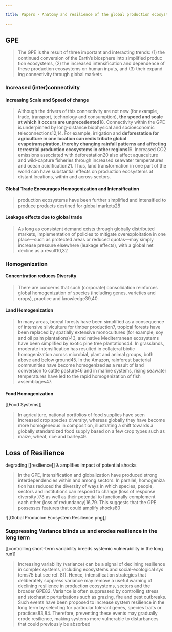 ```yaml
---
title: Papers - Anatomy and resilience of the global production ecosystem  by Nyström et al 
---
```

## GPE
> The GPE is the result of three important and interacting trends: (1) the
continued conversion of the Earth’s biosphere into simplified produc
tion ecosystems, (2) the increased intensification and dependence of
these production ecosystems on human inputs, and (3) their expand
ing connectivity through global markets

### Increased (inter)connectivity
#### Increasing Scale and Speed of change  
> Although the drivers of this connectivity are
not new (for example, trade, transport, technology and consumption),
**the speed and scale at which it occurs are unprecedented**18.
Connectivity within the GPE is underpinned by long-distance
biophysical and socioeconomic teleconnections12,14. For example,
irrigation and **deforestation for agriculture in one location can redis
tribute global evapotranspiration, thereby changing rainfall patterns
and affecting terrestrial production ecosystems in other regions**19.
Increased CO2 emissions associated with deforestation20 also affect
aquaculture and wild-capture fisheries through increased seawater
temperatures and ocean acidification21. Thus, land transformation
in one part of the world can have substantial effects on production
ecosystems at distant locations, within and across sectors.

#### Global Trade Encourages Homogenization and Intensification
> production ecosystems have been further simplified
and intensified to produce products destined for global markets28

#### Leakage effects due to global trade
> As long as consistent demand exists through
globally distributed markets, implementation of policies to mitigate
overexploitation in one place—such as protected areas or reduced
quotas—may simply increase pressure elsewhere (leakage effects),
with a global net decline as a result10,32

### Homogenization
####  Concentration reduces Diversity
> There are concerns that such (corporate) consolidation reinforces global homogenization
of species (including genes, varieties and crops), practice
and knowledge39,40.

#### Land Homogenization
> In many areas, boreal forests have been simplified as a consequence of intensive silviculture
for timber production7, tropical forests have been replaced by spatially
extensive monocultures (for example, soy and oil palm plantations)43,
and native Mediterranean ecosystems have been simplified by exotic
pine tree plantations44. In grasslands, moderate intensification has
resulted in collateral biotic homogenization across microbial, plant
and animal groups, both above and below ground45. In the Amazon,
rainforest bacterial communities have become homogenized as a result
of land conversion to cattle pasture46 and in marine systems, rising
seawater temperatures have led to the rapid homogenization of fish
assemblages47.

#### Food Homogenization
[[Food Systems]]
> In agriculture, national portfolios of food supplies have seen increased crop species
diversity, whereas globally they have become more homogeneous in
composition, illustrating a shift towards a globally standardized food
supply based on a few crop types such as maize, wheat, rice and barley49.

## Loss of Resilience
degrading [[resilience]] & amplifies impact of potential shocks

>In the GPE, intensification and globalization have produced strong
interdependencies within and among sectors. In parallel, homogeniza
tion has reduced the diversity of ways in which species, people, sectors
and institutions can respond to change (loss of response diversity
)78 as well as their potential to functionally complement each other (loss
of redundancy)16,79. This suggests that the GPE possesses features that
could amplify shocks80

![[Global Producion Ecosystem Resilience.png]]

### Suppressing Variance blinds us and erodes resilience in the long term
[[controlling short-term variability breeds systemic vulnerability in the long run]]

> Increasing variability (variance) can be a signal of declining resilience
in complex systems, including ecosystems and social-ecological sys
tems75 but see ref. 81). Hence, intensification strategies that deliberately
suppress variance may remove a useful warning of declining resilience
in production ecosystems, sectors and the broader GPE82. Variance is
often suppressed by controlling stress and stochastic perturbations
such as grazing, fire and pest outbreaks. Such events have been proposed
to increase system resilience in the long term by selecting for
particular tolerant genes, species traits or practices83,84. Therefore, preventing
these events may gradually erode resilience, making systems
more vulnerable to disturbances that could previously be absorbed
